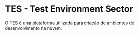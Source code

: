 # TES - Test Environment Sector
O TES é uma plataforma utilizada para criação de ambientes de desenvolvimento na nuvem.